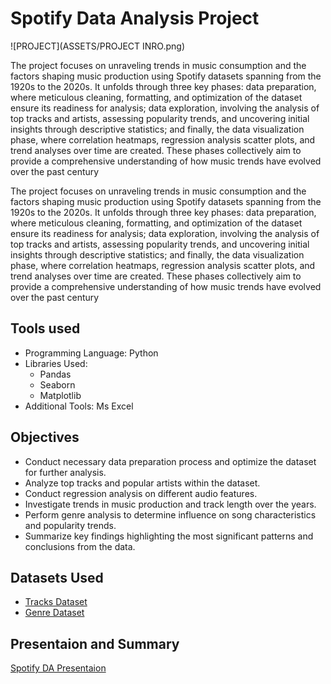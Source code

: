
# Spotify Data Analysis Project



![PROJECT](ASSETS/PROJECT INRO.png)



The project focuses on unraveling trends in music consumption and the factors shaping music production using Spotify datasets spanning from the 1920s to the 2020s. It unfolds through three key phases: data preparation, where meticulous cleaning, formatting, and optimization of the dataset ensure its readiness for analysis; data exploration, involving the analysis of top tracks and artists, assessing popularity trends, and uncovering initial insights through descriptive statistics; and finally, the data visualization phase, where correlation heatmaps, regression analysis scatter plots, and trend analyses over time are created. These phases collectively aim to provide a comprehensive understanding of how music trends have evolved over the past century

The project focuses on unraveling trends in music consumption and the factors shaping music production using Spotify datasets spanning from the 1920s to the 2020s. It unfolds through three key phases: data preparation, where meticulous cleaning, formatting, and optimization of the dataset ensure its readiness for analysis; data exploration, involving the analysis of top tracks and artists, assessing popularity trends, and uncovering initial insights through descriptive statistics; and finally, the data visualization phase, where correlation heatmaps, regression analysis scatter plots, and trend analyses over time are created. These phases collectively aim to provide a comprehensive understanding of how music trends have evolved over the past century
## Tools used
-  Programming Language: Python
-  Libraries Used:
    - Pandas
    -  Seaborn
    - Matplotlib
- Additional Tools: Ms Excel
## Objectives

- Conduct necessary data preparation process and optimize the dataset for further analysis.
- Analyze top tracks and popular artists within the dataset.
- Conduct regression analysis on different audio features.
- Investigate trends in music production and track length over the years.
- Perform genre analysis to determine  influence on song characteristics and popularity trends.
- Summarize key findings highlighting the most significant patterns and conclusions from the data.

## Datasets Used

- [Tracks Dataset](https://www.kaggle.com/datasets/lehaknarnauli/spotify-datasets)
- [Genre Dataset](https://www.kaggle.com/datasets/zaheenhamidani/ultimate-spotify-tracks-db)
## Presentaion and Summary

 [Spotify DA Presentaion](./)
